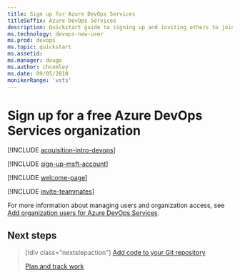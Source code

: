 ```yaml
---
title: Sign up for Azure DevOps Services
titleSuffix: Azure DevOps Services   
description: Quickstart guide to signing up and inviting others to join a project in Azure DevOps Services
ms.technology: devops-new-user 
ms.prod: devops
ms.topic: quickstart
ms.assetid: 
ms.manager: douge
ms.author: chcomley
ms.date: 09/05/2018
monikerRange: 'vsts'
---
```



# Sign up for a free Azure DevOps Services organization


[!INCLUDE [acquisition-intro-devops](../_shared/acquisition-intro-devops.md)]

<a name="MicrosoftAccount"></a>

[!INCLUDE [sign-up-msft-account](../_shared/sign-up-msft-account.md)]

[!INCLUDE [welcome-page](../_shared/welcome-project-page.md)]

<a id="invite-others" />

[!INCLUDE [invite-teammates](../_shared/invite-teammates.md)]

For more information about managing users and organization access, see [Add organization users for Azure DevOps Services](../organizations/accounts/add-organization-users-from-user-hub.md).

## Next steps  
 
> [!div class="nextstepaction"]
> [Add code to your Git repository](code-with-git.md)
>
> [Plan and track work](plan-track-work.md) 


 
